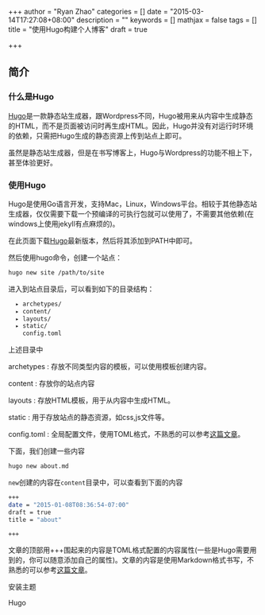 +++
author = "Ryan Zhao"
categories = []
date = "2015-03-14T17:27:08+08:00"
description = ""
keywords = []
mathjax = false
tags = []
title = "使用Hugo构建个人博客"
draft = true

+++

## 简介

### 什么是Hugo

[Hugo](http://http://gohugo.io/)是一款静态站生成器，跟Wordpress不同，Hugo被用来从内容中生成静态的HTML，而不是页面被访问时再生成HTML。因此，Hugo并没有对运行时环境的依赖，只需把Hugo生成的静态资源上传到站点上即可。

虽然是静态站生成器，但是在书写博客上，Hugo与Wordpress的功能不相上下，甚至体验更好。

### 使用Hugo

Hugo是使用Go语言开发，支持Mac，Linux，Windows平台。相较于其他静态站生成器，仅仅需要下载一个预编译的可执行包就可以使用了，不需要其他依赖(在windows上使用jekyll有点麻烦的)。

在此页面下载[Hugo](https://github.com/spf13/hugo/releases)最新版本，然后将其添加到PATH中即可。

然后使用hugo命令，创建一个站点：

```bash
hugo new site /path/to/site
```

进入到站点目录后，可以看到如下的目录结构：

```bash
  ▸ archetypes/
  ▸ content/
  ▸ layouts/
  ▸ static/
    config.toml
```

上述目录中

archetypes
: 存放不同类型内容的模板，可以使用模板创建内容。

content
: 存放你的站点内容

layouts
: 存放HTML模板，用于从内容中生成HTML。

static
: 用于存放站点的静态资源，如css,js文件等。

config.toml
: 全局配置文件，使用TOML格式，不熟悉的可以参考[这篇文章](http://mlworks.cn/posts/introduction-to-toml/)。

下面，我们创建一些内容

```bash
hugo new about.md
```

```new```创建的内容在```content```目录中，可以查看到下面的内容

```bash
+++
date = "2015-01-08T08:36:54-07:00"
draft = true
title = "about"

+++
```

文章的顶部用+++围起来的内容是TOML格式配置的内容属性(一些是Hugo需要用到的，你可以随意添加自己的属性)。文章的内容是使用Markdown格式书写，不熟悉的可以参考[这篇文章](##TODO)。

安装主题

Hugo



